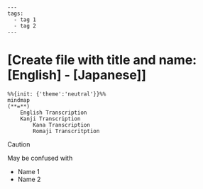 ``` Delete the code segment before commit
---
tags:
  - tag 1
  - tag 2
---
```
# [Create file with title and name: [English] - [Japanese]]
```mermaid
%%{init: {'theme':'neutral'}}%%
mindmap
(**=**)
	English Transcription
	Kanji Transcription
		Kana Transcription
		Romaji Transcritption
```

> [!CAUTION]
> May be confused with
>  - Name 1
>  - Name 2